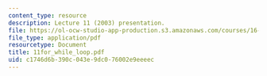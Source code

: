 ```yaml
---
content_type: resource
description: Lecture 11 (2003) presentation.
file: https://ol-ocw-studio-app-production.s3.amazonaws.com/courses/16-01-unified-engineering-i-ii-iii-iv-fall-2005-spring-2006/c1746d6b390c043e9dc076002e9eeeec_11for_while_loop.pdf
file_type: application/pdf
resourcetype: Document
title: 11for_while_loop.pdf
uid: c1746d6b-390c-043e-9dc0-76002e9eeeec
---
```

